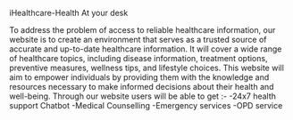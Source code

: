 iHealthcare-Health At your desk

To address the problem of access to reliable healthcare information, our website is to create an environment that  serves as a trusted source of accurate and up-to-date healthcare information. It will cover a wide range of healthcare topics, including disease information, treatment options, preventive measures, wellness tips, and lifestyle choices. This website will aim to empower individuals by providing them with the knowledge and resources necessary to make informed decisions about their health and well-being.
Through our website users will be able to get :-
-24x7 health support Chatbot
-Medical Counselling
-Emergency services
-OPD service
